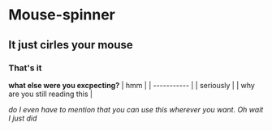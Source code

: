 # Mouse-spinner
## It just cirles your mouse
### That's it
**what else were you excpecting?**
| hmm |
| ----------- |
| seriously |
| why are you still reading this |

*do I even have to mention that you can use this wherever you want. Oh wait I just did*
